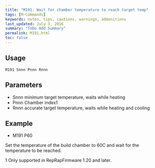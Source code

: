 ```yaml
---
title: "M191: Wait for chamber temperature to reach target temp" 
tags: [M-Commands]
keywords: notes, tips, cautions, warnings, admonitions
last_updated: July 3, 2016
summary: "ToDo Add Summary"
permalink: M191.html
toc: false
---
```



## Usage ##
```
M191 Snnn Pnnn Rnnn
```

## Parameters ##

+ Snnn minimum target temperature, waits while heating
+ Pnnn Chamber index1
+ Rnnn accurate target temperature, waits while heating and cooling

## Example ##

+ M191 P60

Set the temperature of the build chamber to 60C and wait for the temperature to be reached.

1 Only supported in RepRapFirmware 1.20 and later.